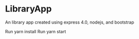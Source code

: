 # LibraryApp
An library app created using express 4.0, nodejs, and bootstrap

Run yarn install
Run yarn start
